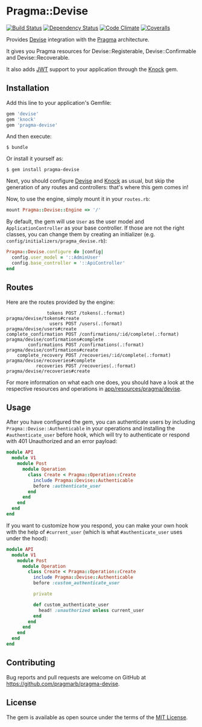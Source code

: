 # Pragma::Devise

[![Build Status](https://img.shields.io/travis/pragmarb/pragma-devise.svg?maxAge=3600&style=flat-square)](https://travis-ci.org/pragmarb/pragma-devise)
[![Dependency Status](https://img.shields.io/gemnasium/pragmarb/pragma-devise.svg?maxAge=3600&style=flat-square)](https://gemnasium.com/github.com/pragmarb/pragma-devise)
[![Code Climate](https://img.shields.io/codeclimate/github/pragmarb/pragma-devise.svg?maxAge=3600&style=flat-square)](https://codeclimate.com/github/pragmarb/pragma-devise)
[![Coveralls](https://img.shields.io/coveralls/pragmarb/pragma-devise.svg?maxAge=3600&style=flat-square)](https://coveralls.io/github/pragmarb/pragma-devise)

Provides [Devise](https://github.com/plataformatec/devise) integration with
the [Pragma](https://github.com/pragmarb/pragma) architecture.

It gives you Pragma resources for Devise::Registerable, Devise::Confirmable and Devise::Recoverable.

It also adds [JWT](https://jwt.io) support to your application through the
[Knock](https://github.com/nsarno/knock) gem.

## Installation

Add this line to your application's Gemfile:

```ruby
gem 'devise'
gem 'knock'
gem 'pragma-devise'
```

And then execute:

```console
$ bundle
```

Or install it yourself as:

```console
$ gem install pragma-devise
```

Next, you should configure [Devise](https://github.com/plataformatec/devise) and
[Knock](https://github.com/nsarno/knock) as usual, but skip the generation of any routes and
controllers: that's where this gem comes in!

Now, to use the engine, simply mount it in your `routes.rb`:

```ruby
mount Pragma::Devise::Engine => '/'
```

By default, the gem will use `User` as the user model and `ApplicationController` as your base
controller. If those are not the right classes, you can change them by creating an initializer
(e.g. `config/initializers/pragma_devise.rb`):

```ruby
Pragma::Devise.configure do |config|
  config.user_model = '::AdminUser'
  config.base_controller = '::ApiController'
end
```

## Routes

Here are the routes provided by the engine:

```console
               tokens POST /tokens(.:format)                     pragma/devise/tokens#create
                users POST /users(.:format)                      pragma/devise/users#create
complete_confirmation POST /confirmations/:id/complete(.:format) pragma/devise/confirmations#complete
        confirmations POST /confirmations(.:format)              pragma/devise/confirmations#create
    complete_recovery POST /recoveries/:id/complete(.:format)    pragma/devise/recoveries#complete
           recoveries POST /recoveries(.:format)                 pragma/devise/recoveries#create
```

For more information on what each one does, you should have a look at the respective resources
and operations in [app/resources/pragma/devise](https://github.com/pragmarb/pragma-devise/tree/master/app/resources/pragma/devise).

## Usage

After you have configured the gem, you can authenticate users by including `Pragma::Devise::Authenticable`
in your operations and installing the `#authenticate_user` before hook, which will try to
authenticate or respond with 401 Unauthorized and an error payload:

```ruby
module API
  module V1
    module Post
      module Operation
        class Create < Pragma::Operation::Create
          include Pragma::Devise::Authenticable
          before :authenticate_user
        end
      end
    end
  end
end
```

If you want to customize how you respond, you can make your own hook with the help of
`#current_user` (which is what `#authenticate_user` uses under the hood):

```ruby
module API
  module V1
    module Post
      module Operation
        class Create < Pragma::Operation::Create
          include Pragma::Devise::Authenticable
          before :custom_authenticate_user

          private

          def custom_authenticate_user
            head! :unauthorized unless current_user
          end
        end
      end
    end
  end
end
```

## Contributing

Bug reports and pull requests are welcome on GitHub at https://github.com/pragmarb/pragma-devise.

## License

The gem is available as open source under the terms of the [MIT License](http://opensource.org/licenses/MIT).
